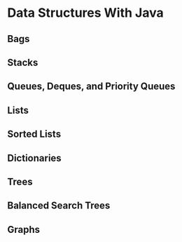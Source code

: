 # Data Structures With Java 
## Bags
## Stacks
## Queues, Deques, and Priority Queues
## Lists
## Sorted Lists
## Dictionaries
## Trees
## Balanced Search Trees
## Graphs
